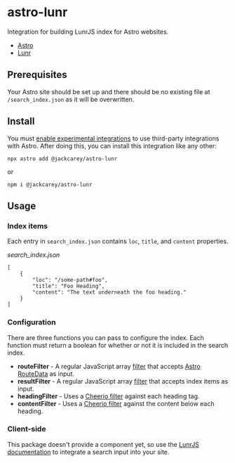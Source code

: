 # astro-lunr

Integration for building LunrJS index for Astro websites.

- [Astro](https://astro.build/)
- [Lunr](https://lunrjs.com/)

## Prerequisites

Your Astro site should be set up and there should be no existing file at `/search_index.json` as it will be overwritten.

## Install

You must [enable experimental integrations](https://docs.astro.build/en/guides/integrations-guide/#finding-more-integrations) to use third-party integrations with Astro. After doing this, you can install this integration like any other:

```
npx astro add @jackcarey/astro-lunr
```
or
```
npm i @jackcarey/astro-lunr
```
## Usage

### Index items

Each entry in `search_index.json` contains `loc`, `title`, and `content` properties.

*search_index.json*
```
[
    {
        "loc": "/some-path#foo",
        "title": "Foo Heading",
        "content": "The text underneath the foo heading."
    }
]
```

### Configuration

There are three functions you can pass to configure the index. Each function must return a boolean for whether or not it is included in the search index.

- **routeFilter** - A regular JavaScript array [filter](https://developer.mozilla.org/en-US/docs/Web/JavaScript/Reference/Global_Objects/Array/filter) that accepts [Astro RouteData](https://docs.astro.build/en/reference/integrations-reference/#routes-option) as input. 
- **resultFilter** - A regular JavaScript array [filter](https://developer.mozilla.org/en-US/docs/Web/JavaScript/Reference/Global_Objects/Array/filter) that accepts index items as input.
- **headingFilter** - Uses a [Cheerio filter](https://cheerio.js.org/classes/Cheerio.html#filter) against each heading tag.
- **contentFilter** - Uses a [Cheerio filter](https://cheerio.js.org/classes/Cheerio.html#filter) against the content below each heading.

### Client-side

This package doesn't provide a component yet, so use the [LunrJS documentation](https://lunrjs.com/guides/getting_started.html) to integrate a search input into your site.


